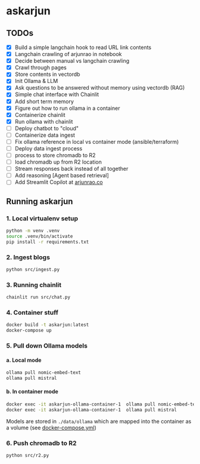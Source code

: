 # askarjun

## TODOs

- [x] Build a simple langchain hook to read URL link contents
- [x] Langchain crawling of arjunrao in notebook
- [x] Decide between manual vs langchain crawling
- [x] Crawl through pages 
- [x] Store contents in vectordb 
- [x] Init Ollama & LLM
- [x] Ask questions to be answered without memory using vectordb (RAG)
- [x] Simple chat interface with Chainlit 
- [x] Add short term memory
- [x] Figure out how to run ollama in a container 
- [x] Containerize chainlit
- [x] Run ollama with chainlit
- [ ] Deploy chatbot to "cloud"
- [ ] Containerize data ingest 
- [ ] Fix ollama reference in local vs container mode (ansible/terraform)
- [ ] Deploy data ingest process
- [ ] process to store chromadb to R2
- [ ] load chromadb up from R2 location
- [ ] Stream responses back instead of all together
- [ ] Add reasoning [Agent based retrieval]
- [ ] Add Streamlit Copilot at [arjunrao.co](https://docs.chainlit.io/deployment/copilot)

## Running askarjun

### 1. Local virtualenv setup

```sh
python -m venv .venv
source .venv/bin/activate
pip install -r requirements.txt
```

### 2. Ingest blogs

```sh
python src/ingest.py
```

### 3. Running chainlit 

```sh
chainlit run src/chat.py
```

### 4. Container stuff

```sh
docker build -t askarjun:latest
docker-compose up
```

### 5. Pull down Ollama models 

#### a. Local mode

```sh
ollama pull nomic-embed-text
ollama pull mistral
```

#### b. In container mode

```sh
docker exec -it askarjun-ollama-container-1  ollama pull nomic-embed-text
docker exec -it askarjun-ollama-container-1  ollama pull mistral
```

Models are stored in `./data/ollama` which are mapped into the container as a volume (see [docker-compose.yml](./docker-compose.yml))

### 6. Push chromadb to R2

```sh 
python src/r2.py
```